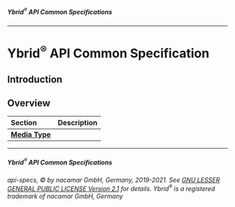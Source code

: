 ##### Ybrid<sup>®</sup> API Common Specifications
---

# Ybrid<sup>®</sup> API Common Specification

## Introduction

## Overview

Section | Description
:------ | :----------
[**Media Type**](MediaType.md) |


---
##### Ybrid<sup>®</sup> API Common Specifications
###### api-specs, © by nacamar GmbH, Germany, 2019-2021. See [GNU LESSER GENERAL PUBLIC LICENSE Version 2.1](/LICENSE) for details. Ybrid<sup>®</sup> is a registered trademark of nacamar GmbH, Germany 
